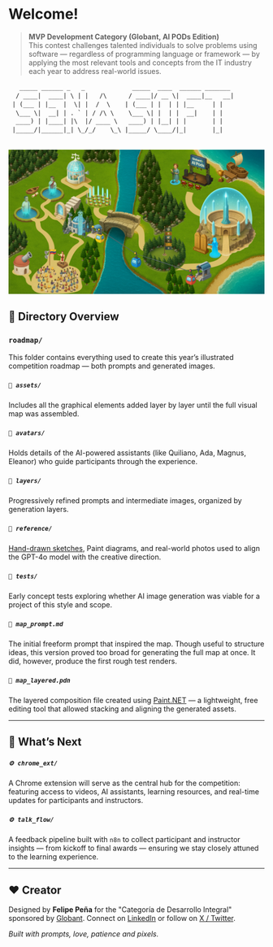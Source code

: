 # Welcome!
> 
> **MVP Development Category (Globant, AI PODs Edition)**<br>
> This contest challenges talented individuals to solve problems using software — regardless of programming language or framework — by applying the most relevant tools and concepts from the IT industry each year to address real-world issues.

```txt
   _____ ______ _   _             _____  ____  ______ _______ 
  / ____|  ____| \ | |   /\      / ____|/ __ \|  ____|__   __|
 | (___ | |__  |  \| |  /  \    | (___ | |  | | |__     | |   
  \___ \|  __| | . ` | / /\ \    \___ \| |  | |  __|    | |   
  ____) | |____| |\  |/ ____ \   ____) | |__| | |       | |   
 |_____/|______|_| \_/_/    \_\ |_____/ \____/|_|       |_|   
                                                              
```
![Competition Roadmap](roadmap/layers/generated_layer16.png)

## 📁 Directory Overview
### `roadmap/`  
This folder contains everything used to create this year’s illustrated competition roadmap — both prompts and generated images.
##### `📁 assets/`  
Includes all the graphical elements added layer by layer until the full visual map was assembled.
##### `📁 avatars/`  
Holds details of the AI-powered assistants (like Quiliano, Ada, Magnus, Eleanor) who guide participants through the experience.
##### `📁 layers/`  
Progressively refined prompts and intermediate images, organized by generation layers.
##### `📁 reference/`  
[Hand-drawn sketches](https://github.com/fepecas/sena-soft-2025/blob/main/roadmap/reference/photo_whiteboard_step6.jpg), Paint diagrams, and real-world photos used to align the GPT-4o model with the creative direction.
##### `📁 tests/`  
Early concept tests exploring whether AI image generation was viable for a project of this style and scope.
##### `📄 map_prompt.md`  
The initial freeform prompt that inspired the map. Though useful to structure ideas, this version proved too broad for generating the full map at once. It did, however, produce the first rough test renders.
##### `🎨 map_layered.pdn`  
The layered composition file created using [Paint.NET](https://www.getpaint.net/) — a lightweight, free editing tool that allowed stacking and aligning the generated assets.

---
## 🔮 What’s Next
##### `⚙️ chrome_ext/`  
A Chrome extension will serve as the central hub for the competition: featuring access to videos, AI assistants, learning resources, and real-time updates for participants and instructors.
##### `⚙️ talk_flow/`  
A feedback pipeline built with `n8n` to collect participant and instructor insights — from kickoff to final awards — ensuring we stay closely attuned to the learning experience.

---
## ❤️ Creator
Designed by **Felipe Peña** for the "Categoría de Desarrollo Integral" sponsored by [Globant](https://www.globant.com/es).
Connect on [LinkedIn](https://www.linkedin.com/in/fepecas/) or follow on [X / Twitter](https://x.com/fepecas).

_Built with prompts, love, patience and pixels._
